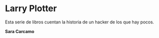 # Larry Plotter

Esta serie de libros cuentan la historia de un hacker de los que hay pocos.

**Sara Carcamo**

